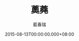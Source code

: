 ---
issue: 134
title: 薁蕘
author: 藍春瑞
date: 2015-08-13T00:00:00.000+08:00
topic: 文史
difficulty: 2
wikidata: Q98095492
wikidata_link: https://www.wikidata.org/wiki/Q98095492
author_wikidata_link: https://www.wikidata.org/wiki/Q98096370
author_wikidata: Q98096370
---